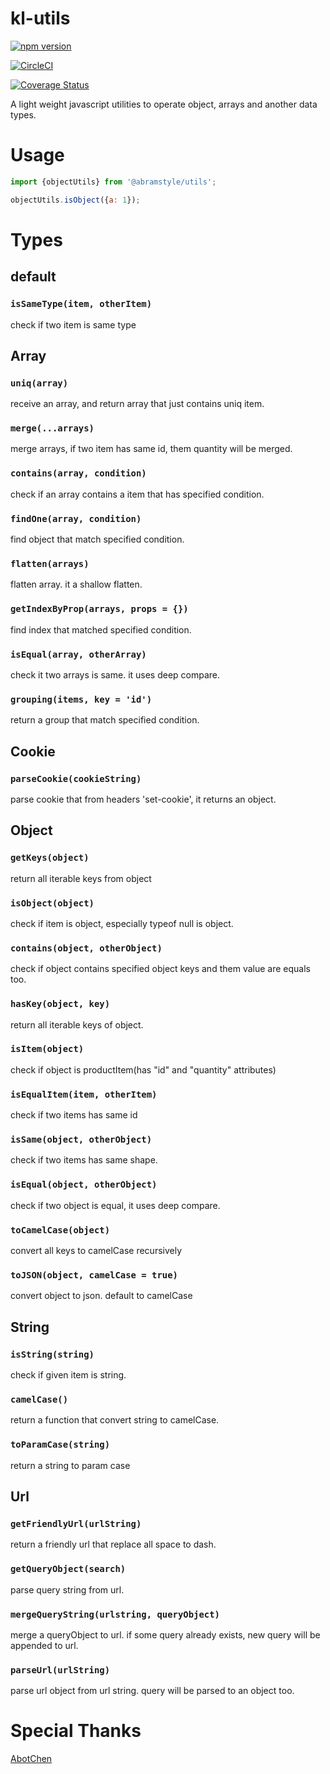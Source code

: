 # kl-utils

[![npm version](https://badge.fury.io/js/%40abramstyle%2Futils.svg)](https://badge.fury.io/js/%40abramstyle%2Futils)

[![CircleCI](https://circleci.com/gh/abramstyle/utils/tree/master.svg?style=svg)](https://circleci.com/gh/abramstyle/utils/tree/master)

[![Coverage Status](https://coveralls.io/repos/github/abramstyle/utils/badge.svg?branch=master)](https://coveralls.io/github/abramstyle/utils?branch=master)

A light weight javascript utilities to operate object, arrays and another data types.

# Usage
```js
import {objectUtils} from '@abramstyle/utils';

objectUtils.isObject({a: 1});
```

# Types
## default
### `isSameType(item, otherItem)`
check if two item is same type
## Array
### `uniq(array)`
receive an array, and return array that just contains uniq item.
### `merge(...arrays)`
merge arrays, if two item has same id, them quantity will be merged.
### `contains(array, condition)`
check if an array contains a item that has specified condition.
### `findOne(array, condition)`
find object that match specified condition.
### `flatten(arrays)`
flatten array. it a shallow flatten.
### `getIndexByProp(arrays, props = {})`
find index that matched specified condition.
### `isEqual(array, otherArray)`
check it two arrays is same. it uses deep compare.
### `grouping(items, key = 'id')`
return a group that match specified condition.
## Cookie
### `parseCookie(cookieString)`
parse cookie that from headers 'set-cookie', it returns an object.
## Object
### `getKeys(object)`
return all iterable keys from object
### `isObject(object)`
check if item is object, especially typeof null is object.
### `contains(object, otherObject)`
check if object contains specified object keys and them value are equals too.
### `hasKey(object, key)`
return all iterable keys of object.
### `isItem(object)`
check if object is productItem(has "id" and "quantity" attributes)
### `isEqualItem(item, otherItem)`
check if two items has same id
### `isSame(object, otherObject)`
check if two items has same shape.
### `isEqual(object, otherObject)`
check if two object is equal, it uses deep compare.
### `toCamelCase(object)`
convert all keys to camelCase recursively
### `toJSON(object, camelCase = true)`
convert object to json. default to camelCase
## String
### `isString(string)`
check if given item is string.
### `camelCase()`
return a function that convert string to camelCase.
### `toParamCase(string)`
return a string to param case
## Url
### `getFriendlyUrl(urlString)`
return a friendly url that replace all space to dash.
### `getQueryObject(search)`
parse query string from url.
### `mergeQueryString(urlstring, queryObject)`
merge a queryObject to url. if some query already exists, new query will be appended to url.
### `parseUrl(urlString)`
parse url object from url string. query will be parsed to an object too.

# Special Thanks

[AbotChen](https://github.com/abotchen)
